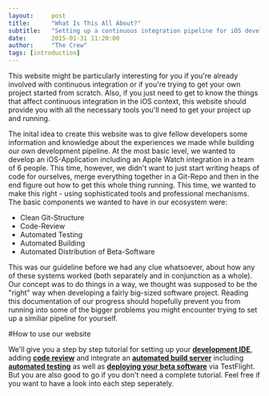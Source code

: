 ```yaml
---
layout:     post
title:      "What Is This All About?"
subtitle:   "Setting up a continuous integration pipeline for iOS development"
date:       2015-01-31 11:20:00
author:     "The Crew"
tags: [introduction]
---
```


This website might be particularly interesting for you if you're already involved with continuous integration or if you're trying to get your own project started from scratch. Also, if you just need to get to know the things that affect continuous integration in the iOS context, this website should provide you with all the necessary tools you'll need to get your project up and running.

The inital idea to create this website was to give fellow developers some information and knowledge about the experiences we made while building our own development pipeline. At the most basic level, we wanted to develop an iOS-Application including an Apple Watch integration in a team of 6 people. This time, however, we didn't want to just start writing heaps of code for ourselves, merge everything together in a Git-Repo and then in the end figure out how to get this whole thing running. This time, we wanted to make this right - using sophisticated tools and professional mechanisms. The basic components we wanted to have in our ecosystem were:

- Clean Git-Structure
- Code-Review
- Automated Testing
- Automated Building
- Automated Distribution of Beta-Software

This was our guideline before we had any clue whatsoever, about how any of these systems worked (both separately and in conjunction as a whole). Our concept was to do things in a way, we thought was supposed to be the "right" way when developing a fairly big-sized software project. Reading this documentation of our progress should hopefully prevent you from running into some of the bigger problems you might encounter trying to set up a similiar pipeline for yourself.

#How to use our website

We'll give you a step by step tutorial for setting up your [**development IDE**](http://ciforios.github.io/2015/01/28/Setting-Up-Xcode/), adding [**code review**](http://ciforios.github.io/code-review/) and integrate an [**automated build server**](http://ciforios.github.io/continuous-integration/) including [**automated testing**](http://ciforios.github.io/2015/01/24/testing/) as well as [**deploying your beta software**](http://ciforios.github.io/continuous-delivery/) via TestFlight. But you are also good to go if you don't need a complete tutorial. Feel free if you want to have a look into each step seperately.